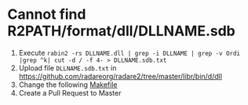 # Cannot find R2PATH/format/dll/DLLNAME.sdb

1. Execute `rabin2 -rs DLLNAME.dll | grep -i DLLNAME | grep -v Ordi |grep ^k| cut -d / -f 4- > DLLNAME.sdb.txt`
2. Upload file `DLLNAME.sdb.txt` in https://github.com/radareorg/radare2/tree/master/libr/bin/d/dll
3. Change the following [Makefile](https://github.com/radareorg/radare2/blob/master/libr/bin/d/Makefile#L14)
4. Create a Pull Request to Master
